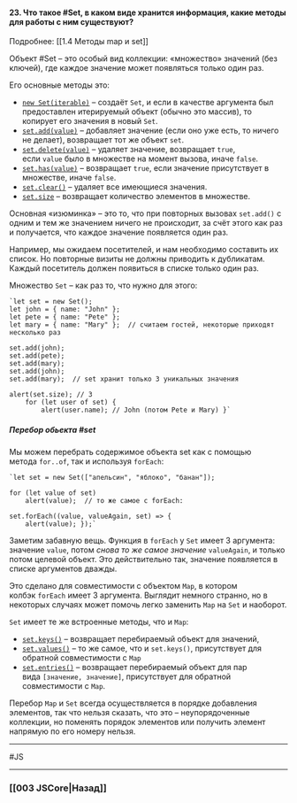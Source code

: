 #### 23. Что такое #Set, в каком виде хранится информация, какие методы для работы с ним существуют?  
Подробнее: [[1.4 Методы map и set]]

Объект #Set – это особый вид коллекции: «множество» значений (без ключей), где каждое значение может появляться только один раз.

Его основные методы это:
-   [`new Set(iterable)`](https://developer.mozilla.org/en-US/docs/Web/JavaScript/Reference/Global_Objects/Set/Set) – создаёт `Set`, и если в качестве аргумента был предоставлен итерируемый объект (обычно это массив), то копирует его значения в новый `Set`.
-   [`set.add(value)`](https://developer.mozilla.org/en-US/docs/Web/JavaScript/Reference/Global_Objects/Set/add) – добавляет значение (если оно уже есть, то ничего не делает), возвращает тот же объект `set`.
-   [`set.delete(value)`](https://developer.mozilla.org/en-US/docs/Web/JavaScript/Reference/Global_Objects/Set/delete) – удаляет значение, возвращает `true`, если `value` было в множестве на момент вызова, иначе `false`.
-   [`set.has(value)`](https://developer.mozilla.org/en-US/docs/Web/JavaScript/Reference/Global_Objects/Set/has) – возвращает `true`, если значение присутствует в множестве, иначе `false`.
-   [`set.clear()`](https://developer.mozilla.org/en-US/docs/Web/JavaScript/Reference/Global_Objects/Set/clear) – удаляет все имеющиеся значения.
-   [`set.size`](https://developer.mozilla.org/en-US/docs/Web/JavaScript/Reference/Global_Objects/Set/size) – возвращает количество элементов в множестве.

Основная «изюминка» – это то, что при повторных вызовах `set.add()` с одним и тем же значением ничего не происходит, за счёт этого как раз и получается, что каждое значение появляется один раз.

Например, мы ожидаем посетителей, и нам необходимо составить их список. Но повторные визиты не должны приводить к дубликатам. Каждый посетитель должен появиться в списке только один раз.

Множество `Set` – как раз то, что нужно для этого:
~~~
`let set = new Set();  
let john = { name: "John" }; 
let pete = { name: "Pete" }; 
let mary = { name: "Mary" };  // считаем гостей, некоторые приходят несколько раз 

set.add(john); 
set.add(pete); 
set.add(mary); 
set.add(john); 
set.add(mary);  // set хранит только 3 уникальных значения 

alert(set.size); // 3  
	for (let user of set) {   
		alert(user.name); // John (потом Pete и Mary) }`
~~~

##### Перебор обьекта #set

Мы можем перебрать содержимое объекта set как с помощью метода `for..of`, так и используя `forEach`:
~~~
`let set = new Set(["апельсин", "яблоко", "банан"]);  

for (let value of set) 
	alert(value);  // то же самое с forEach: 

set.forEach((value, valueAgain, set) => {   
	alert(value); });`
~~~

Заметим забавную вещь. Функция в `forEach` у `Set` имеет 3 аргумента: значение `value`, потом _снова то же самое значение_ `valueAgain`, и только потом целевой объект. Это действительно так, значение появляется в списке аргументов дважды.

Это сделано для совместимости с объектом `Map`, в котором колбэк `forEach` имеет 3 аргумента. Выглядит немного странно, но в некоторых случаях может помочь легко заменить `Map` на `Set` и наоборот.

`Set` имеет те же встроенные методы, что и `Map`:
-   [`set.keys()`](https://developer.mozilla.org/en-US/docs/Web/JavaScript/Reference/Global_Objects/Set/keys) – возвращает перебираемый объект для значений,
-   [`set.values()`](https://developer.mozilla.org/en-US/docs/Web/JavaScript/Reference/Global_Objects/Set/values) – то же самое, что и `set.keys()`, присутствует для обратной совместимости с `Map`
-   [`set.entries()`](https://developer.mozilla.org/en-US/docs/Web/JavaScript/Reference/Global_Objects/Set/entries) – возвращает перебираемый объект для пар вида `[значение, значение]`, присутствует для обратной совместимости с `Map`.

Перебор `Map` и `Set` всегда осуществляется в порядке добавления элементов, так что нельзя сказать, что это – неупорядоченные коллекции, но поменять порядок элементов или получить элемент напрямую по его номеру нельзя.


___
 #JS 

___

### [[003 JSCore|Назад]]